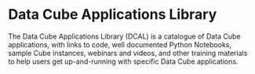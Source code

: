 # Data Cube Applications Library
The Data Cube Applications Library (DCAL) is a catalogue of Data Cube applications, with links to code, well documented Python Notebooks, sample Cube instances, webinars and videos, and other training materials to help users get up-and-running with specific Data Cube applications. 
